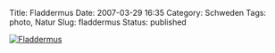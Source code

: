 Title: Fladdermus
Date: 2007-03-29 16:35
Category: Schweden
Tags: photo, Natur
Slug: fladdermus
Status: published

[![Fladdermus](/pic/fladdermus_s.jpg "Fladdermus")](/pic/fladdermus_l.jpg)

